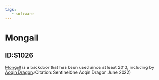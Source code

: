 ```yaml
---
tags:
   - software
---
```

# Mongall
## ID:S1026
[Mongall](software/S1026) is a backdoor that has been used since at least 2013, including by [Aoqin Dragon](groups/G1007).(Citation: SentinelOne Aoqin Dragon June 2022)
